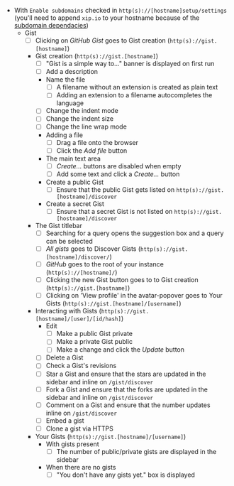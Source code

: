 - With `Enable subdomains` checked in `http(s)://[hostname]setup/settings` (you'll need to append `xip.io` to your hostname because of the [subdomain dependacies](https://github.com/github/help-docs/blob/enterprise-2.0/enterprise/2.0/admin/implementation-guide/index.md#subdomains))
  - Gist
    - [ ] Clicking on *GitHub Gist* goes to Gist creation (`http(s)://gist.[hostname]`)
    - Gist creation (`http(s)://gist.[hostname]`)
      - [ ] "Gist is a simple way to…" banner is displayed on first run
      - [ ] Add a description
      - Name the file
        - [ ] A filename without an extension is created as plain text
        - [ ] Adding an extension to a filename autocompletes the language
      - [ ] Change the indent mode
      - [ ] Change the indent size
      - [ ] Change the line wrap mode
      - Adding a file
        - [ ] Drag a file onto the browser
        - [ ] Click the *Add file* button
      - The main text area
        - [ ] *Create…* buttons are disabled when empty
        - [ ] Add some text and click a *Create…* button
      - Create a public Gist
        - [ ] Ensure that the public Gist gets listed on `http(s)://gist.[hostname]/discover`
      - Create a secret Gist
        - [ ] Ensure that a secret Gist is not listed on `http(s)://gist.[hostname]/discover`
    - The Gist titlebar
      - [ ] Searching for a query opens the suggestion box and a query can be selected
      - [ ] *All gists* goes to Discover Gists (`http(s)://gist.[hostname]/discover/`)
      - [ ] *GitHub* goes to the root of your instance (`http(s)://[hostname]/`)
      - [ ] Clicking the new Gist button goes to to Gist creation (`http(s)://gist.[hostname]`)
      - [ ] Clicking on 'View profile' in the avatar-popover goes to Your Gists (`http(s)://gist.[hostname]/[username]`)
    - Interacting with Gists (`http(s)://gist.[hostname]/[user]/[id/hash]`)
      - Edit
        - [ ] Make a public Gist private
        - [ ] Make a private Gist public
        - [ ] Make a change and click the *Update* button
      - [ ] Delete a Gist
      - [ ] Check a Gist's revisions
      - [ ] Star a Gist and ensure that the stars are updated in the sidebar and inline on `/gist/discover`
      - [ ] Fork a Gist and ensure that the forks are updated in the sidebar and inline on `/gist/discover`
      - [ ] Comment on a Gist and ensure that the number updates inline on `/gist/discover`
      - [ ] Embed a gist
      - [ ] Clone a gist via HTTPS
    - Your Gists (`http(s)://gist.[hostname]/[username]`)
      - With gists present
        - [ ] The number of public/private gists are displayed in the sidebar
      - When there are no gists
        - [ ] "You don't have any gists yet." box is displayed
